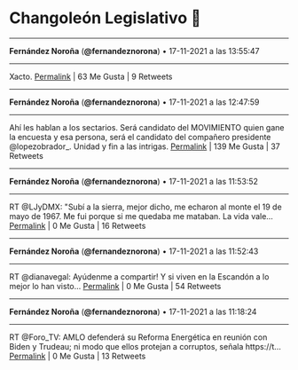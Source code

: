 # Changoleón Legislativo 🙈
*****
**Fernández Noroña** (**@fernandeznorona**) • 17-11-2021 a las 13:55:47
*****
Xacto.
[Permalink](https://twitter.com/fernandeznorona/status/1461090718009548807) | 63 Me Gusta | 9 Retweets
*****
**Fernández Noroña** (**@fernandeznorona**) • 17-11-2021 a las 12:47:59
*****
Ahí les hablan a los sectarios. Será candidato del MOVIMIENTO quien gane la encuesta y esa persona, será el candidato del compañero presidente @lopezobrador_. Unidad y fin a las intrigas.
[Permalink](https://twitter.com/fernandeznorona/status/1461073653261471744) | 139 Me Gusta | 37 Retweets
*****
**Fernández Noroña** (**@fernandeznorona**) • 17-11-2021 a las 11:53:52
*****
RT @LJyDMX: "Subí a la sierra, mejor dicho, me echaron al monte el 19 de mayo de 1967. Me fui porque si me quedaba me mataban. La vida vale…
[Permalink](https://twitter.com/fernandeznorona/status/1461060035925069824) | 0 Me Gusta | 16 Retweets
*****
**Fernández Noroña** (**@fernandeznorona**) • 17-11-2021 a las 11:52:43
*****
RT @dianavegal: Ayúdenme a compartir! Y si viven en la Escandón a lo mejor lo han visto…
[Permalink](https://twitter.com/fernandeznorona/status/1461059748854329345) | 0 Me Gusta | 54 Retweets
*****
**Fernández Noroña** (**@fernandeznorona**) • 17-11-2021 a las 11:18:24
*****
RT @Foro_TV: AMLO defenderá su Reforma Energética en reunión con Biden y Trudeau; ni modo que ellos protejan a corruptos, señala 
https://t…
[Permalink](https://twitter.com/fernandeznorona/status/1461051109498363905) | 0 Me Gusta | 13 Retweets